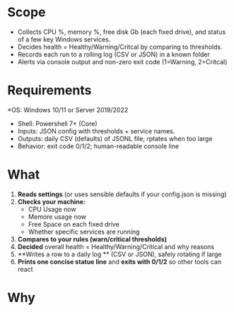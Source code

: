 # Scope
* Collects CPU %, memory %, free disk Gb (each fixed drive), and status of a few key Windows services.
* Decides health = Healthy/Warning/Critcal by comparing to thresholds.
* Records each run to a rolling log (CSV or JSON) in a known folder
* Alerts via console output and non-zero exit code (1=Warning, 2=Critcal)

# Requirements
*OS: Windows 10/11 or Server 2019/2022 
* Shell: Powershell 7+ (Core)
* Inputs: JSON config with thresholds + service names.
* Outputs: daily CSV (defaults) of JSONL file; rptates when too large
* Behavior: exit code 0/1/2; human-readable console line

# What
1. **Reads settings** (or uses sensible defaults if your config.json is missing)
2. **Checks your machine:**
   * CPU Usage now
   * Memore usage now
   * Free Space on each fixed drive
   * Whether specific services are running
3. **Compares to your rules (warn/critical thresholds)**
4. **Decided** overall health = Healthy/Warning/Critical and why reasons
5. **Writes a row to a daily log ** (CSV or JSON), safely rotating if large
6. **Prints one concise statue line** and **exits with 0/1/2** so other tools can react 

# Why
